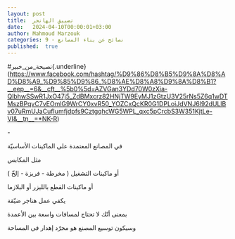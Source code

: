 ```yaml
---
layout: post
title:  تضييق الهانجر
date:   2024-04-10T00:00:01+03:00
author: Mahmoud Marzouk
categories: 9 - نصائح عن بناء المصانع
published:  true
---
```

\#نصيحة_من_خبير{.underline}(https://www.facebook.com/hashtag/%D9%86%D8%B5%D9%8A%D8%AD%D8%A9_%D9%85%D9%86_%D8%AE%D8%A8%D9%8A%D8%B1?__eep__=6&__cft__%5b0%5d=AZVGan3YDd70W0zXia-QlbhwSSwR1JxO47j5_ZdBMxcrz82HNjTW9EyMJ1zGtzU3V25rNs5Z6q1wDTMszBPqvC7vEOmlG9WrCY0xvR50_YOZCxQcKR0G1DPLoiJdVNJ6l92dULlBv07uRmUJaCufIumfjdpfs9CztgqhcWG5WPL_qxc5pCrcbS3W351KjtLe-VI&__tn__=*NK-R)

\-

في المصانع المعتمدة على الماكينات الأساسيّة

مثل المكابس

أو ماكينات التشغيل ( مخرطة - فريزة - إلخّ )

أو ماكينات القطع بالليزر أو البلازما

يكفي عمل هناجر ضيّقة

بمعنى أنّك لا تحتاج لمسافات واسعة بين الأعمدة

وسيكون توسيع المصنع هو مجرّد إهدار في المساحة
